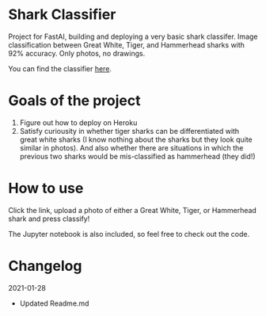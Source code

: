 # Shark Classifier
Project for FastAI, building and deploying a very basic shark classifer.
Image classification between Great White, Tiger, and Hammerhead sharks with 92% accuracy. Only photos, no drawings.

You can find the classifier [here](https://basic-shark-classifier.herokuapp.com/).
# Goals of the project
  1. Figure out how to deploy on Heroku
  2. Satisfy curiousity in whether tiger sharks can be differentiated with great white sharks (I know nothing about the sharks but they look quite similar in photos). And also whether there are situations in which the previous two sharks would be mis-classified as hammerhead (they did!)

# How to use
Click the link, upload a photo of either a Great White, Tiger, or Hammerhead shark and press classify! 

The Jupyter notebook is also included, so feel free to check out the code. 

# Changelog
2021-01-28
- Updated Readme.md
